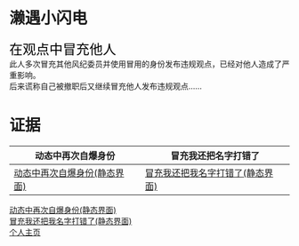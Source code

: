 <head>
<style>
  white {
  text-decoration: none;
  color: #000;
  }
  </style>
</head>

# 濑遇小闪电
<font face="黑体" color=black size=5>在观点中冒充他人</font>
<font face="黑体" color="#f25d8e" size=5></font><br>
此人多次冒充其他风纪委员并使用冒用的身份发布违规观点，已经对他人造成了严重影响。<br>
后来谎称自己被撤职后又继续冒充他人发布违规观点……<br>

# 证据
|动态中再次自爆身份|冒充我还把名字打错了|
|------|------|
|[动态中再次自爆身份(静态界面)](https://qg46.github.io/bilibili/waterjudge/1/bevid-1.mhtml)|[冒充我还把我名字打错了(静态界面)](https://qg46.github.io/bilibili/waterjudge/1/bevid-1.mhtml)|



[动态中再次自爆身份(静态界面)](https://qg46.github.io/bilibili/waterjudge/1/bevid-1.mhtml)<br>
[冒充我还把我名字打错了(静态界面)](https://qg46.github.io/bilibili/waterjudge/1/bevid-1.mhtml)<br>
[个人主页](https://space.bilibili.com/674687892)
